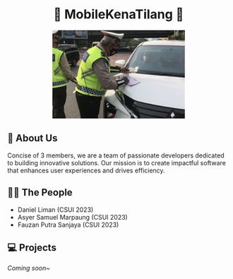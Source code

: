 <div align="center">
  <h1>🚧 MobileKenaTilang 🚧</h1>
  <picture>
    <img src="image.png" alt="Profile Picture" height="200">
  </picture><br>
</div>

## 🏢 About Us
Concise of 3 members, we are a team of passionate developers dedicated to building innovative solutions. Our mission is to create impactful software that enhances user experiences and drives efficiency.

## 💁‍♂️ The People
- Daniel Liman (CSUI 2023)
- Asyer Samuel Marpaung (CSUI 2023)
- Fauzan Putra Sanjaya (CSUI 2023)

## 💻 Projects
<!-- - [Project One](https://github.com/your-org/project-one): Short description of the project.
- [Project Two](https://github.com/your-org/project-two): Short description of the project.
- [More Projects...](https://github.com/your-org) -->
*Coming soon~*
